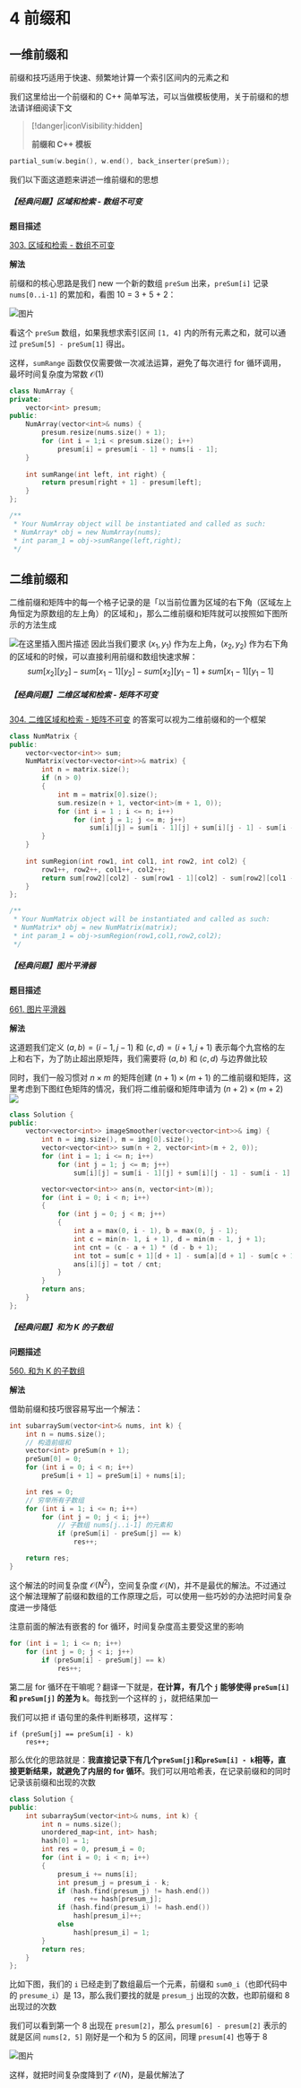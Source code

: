 # 4 前缀和

## 一维前缀和

前缀和技巧适用于快速、频繁地计算一个索引区间内的元素之和

我们这里给出一个前缀和的 C++ 简单写法，可以当做模板使用，关于前缀和的想法请详细阅读下文

> [!danger|iconVisibility:hidden]
>
> **前缀和 C++ 模板**

```cpp
partial_sum(w.begin(), w.end(), back_inserter(preSum));
```

我们以下面这道题来讲述一维前缀和的思想

##### 【经典问题】区域和检索 - 数组不可变

**题目描述**

[303. 区域和检索 - 数组不可变](https://leetcode.cn/problems/range-sum-query-immutable/)

**解法**

前缀和的核心思路是我们 new 一个新的数组 `preSum` 出来，`preSum[i]` 记录 `nums[0..i-1]` 的累加和，看图 10 = 3 + 5 + 2：

![图片](https://mmbiz.qpic.cn/sz_mmbiz_jpg/gibkIz0MVqdGFL8VaGGr0vzRcmibenAMtMGcMLfUt26I5y8ibbgA6YiawXP2UGU3ke758gO1GqogeOV9FiarJThypBA/640?wx_fmt=jpeg&wxfrom=5&wx_lazy=1&wx_co=1)

看这个 `preSum` 数组，如果我想求索引区间 `[1, 4]` 内的所有元素之和，就可以通过 `preSum[5] - preSum[1]` 得出。

这样，`sumRange` 函数仅仅需要做一次减法运算，避免了每次进行 for 循环调用，最坏时间复杂度为常数 $\mathcal O(1)$

```cpp
class NumArray {
private:
    vector<int> presum;
public:
    NumArray(vector<int>& nums) {
        presum.resize(nums.size() + 1);
        for (int i = 1;i < presum.size(); i++)
            presum[i] = presum[i - 1] + nums[i - 1];
    }
    
    int sumRange(int left, int right) {
        return presum[right + 1] - presum[left];
    }
};

/**
 * Your NumArray object will be instantiated and called as such:
 * NumArray* obj = new NumArray(nums);
 * int param_1 = obj->sumRange(left,right);
 */
```

## 二维前缀和
二维前缀和矩阵中的每一个格子记录的是「以当前位置为区域的右下角（区域左上角恒定为原数组的左上角）的区域和」，那么二维前缀和矩阵就可以按照如下图所示的方法生成

![在这里插入图片描述](https://img-blog.csdnimg.cn/27c0e0ac73a34d98aaf4d083fe1cb67c.png?x-oss-process=image,type_d3F5LXplbmhlaQ,shadow_50,text_Q1NETiBA5aSn55m9576KX0FyaWVz,size_20,color_FFFFFF,t_70,g_se,x_16)
因此当我们要求 $(x_1, y_1)$ 作为左上角，$(x_2, y_2)$ 作为右下角 的区域和的时候，可以直接利用前缀和数组快速求解：
$$
sum[x_2][y_2] - sum[x_1 - 1][y_2] - sum[x_2][y_1 - 1] + sum[x_1 - 1][y_1 - 1]
$$

##### 【经典问题】二维区域和检索 - 矩阵不可变

 [304. 二维区域和检索 - 矩阵不可变](https://leetcode-cn.com/problems/range-sum-query-2d-immutable/) 的答案可以视为二维前缀和的一个框架

```cpp
class NumMatrix {
public:
    vector<vector<int>> sum;
    NumMatrix(vector<vector<int>>& matrix) {
        int n = matrix.size();
        if (n > 0)
        {
            int m = matrix[0].size();
            sum.resize(n + 1, vector<int>(m + 1, 0));
            for (int i = 1 ; i <= n; i++)
                for (int j = 1; j <= m; j++)
                    sum[i][j] = sum[i - 1][j] + sum[i][j - 1] - sum[i - 1][j - 1] + matrix[i - 1][j - 1];
        }
    }
    
    int sumRegion(int row1, int col1, int row2, int col2) {
        row1++, row2++, col1++, col2++;
        return sum[row2][col2] - sum[row1 - 1][col2] - sum[row2][col1 - 1] + sum[row1 - 1][col1 -1];
    }
};

/**
 * Your NumMatrix object will be instantiated and called as such:
 * NumMatrix* obj = new NumMatrix(matrix);
 * int param_1 = obj->sumRegion(row1,col1,row2,col2);
 */
```
##### 【经典问题】图片平滑器

**题目描述**

[661. 图片平滑器](https://leetcode-cn.com/problems/image-smoother/)

**解法**

这道题我们定义 $(a, b) = (i - 1, j - 1)$ 和 $(c, d) = (i + 1, j + 1)$ 表示每个九宫格的左上和右下，为了防止超出原矩阵，我们需要将 $(a, b)$ 和 $(c, d)$ 与边界做比较

同时，我们一般习惯对 $n\times m$ 的矩阵创建 $(n+1)\times(m+1)$ 的二维前缀和矩阵，这里考虑到下图红色矩阵的情况，我们将二维前缀和矩阵申请为 $(n+2)\times(m+2)$
![](https://img-blog.csdnimg.cn/7cb09449d518473f8c620c4a4a32fdea.png?x-oss-process=image,type_d3F5LXplbmhlaQ,shadow_50,text_Q1NETiBA5aSn55m9576KX0FyaWVz,size_13,color_FFFFFF,t_70,g_se,x_16)

```cpp
class Solution {
public:
    vector<vector<int>> imageSmoother(vector<vector<int>>& img) {
        int n = img.size(), m = img[0].size();
        vector<vector<int>> sum(n + 2, vector<int>(m + 2, 0));
        for (int i = 1; i <= n; i++)
            for (int j = 1; j <= m; j++)
                sum[i][j] = sum[i - 1][j] + sum[i][j - 1] - sum[i - 1][j - 1] + img[i - 1][j - 1];

        vector<vector<int>> ans(n, vector<int>(m));
        for (int i = 0; i < n; i++)
        {
            for (int j = 0; j < m; j++)
            {
                int a = max(0, i - 1), b = max(0, j - 1);
                int c = min(n- 1, i + 1), d = min(m - 1, j + 1);
                int cnt = (c - a + 1) * (d - b + 1);
                int tot = sum[c + 1][d + 1] - sum[a][d + 1] - sum[c + 1][b] + sum[a][b];
                ans[i][j] = tot / cnt;
            }
        }
        return ans;
    }
};
```

##### 【经典问题】和为 K 的子数组

**问题描述**

[560. 和为 K 的子数组](https://leetcode.cn/problems/subarray-sum-equals-k/)

**解法**

借助前缀和技巧很容易写出一个解法：

```cpp
int subarraySum(vector<int>& nums, int k) {
    int n = nums.size();
    // 构造前缀和
    vector<int> preSum(n + 1);
    preSum[0] = 0; 
    for (int i = 0; i < n; i++)
        preSum[i + 1] = preSum[i] + nums[i];

    int res = 0;
    // 穷举所有子数组
    for (int i = 1; i <= n; i++)
        for (int j = 0; j < i; j++)
            // 子数组 nums[j..i-1] 的元素和
            if (preSum[i] - preSum[j] == k)
                res++;

    return res;
}
```

这个解法的时间复杂度 $\mathcal O(N^2)$，空间复杂度 $\mathcal O(N)$，并不是最优的解法。不过通过这个解法理解了前缀和数组的工作原理之后，可以使用一些巧妙的办法把时间复杂度进一步降低

注意前面的解法有嵌套的 for 循环，时间复杂度高主要受这里的影响

```cpp
for (int i = 1; i <= n; i++)
    for (int j = 0; j < i; j++)
        if (preSum[i] - preSum[j] == k)
            res++;
```

第二层 for 循环在干嘛呢？翻译一下就是，**在计算，有几个 `j` 能够使得 `preSum[i]` 和 `preSum[j]` 的差为 `k`**。毎找到一个这样的 `j`，就把结果加一

我们可以把 if 语句里的条件判断移项，这样写：

```
if (preSum[j] == preSum[i] - k)
    res++;
```

那么优化的思路就是：**我直接记录下有几个`preSum[j]`和`preSum[i] - k`相等，直接更新结果，就避免了内层的 for 循环**。我们可以用哈希表，在记录前缀和的同时记录该前缀和出现的次数

```cpp
class Solution {
public:
    int subarraySum(vector<int>& nums, int k) {
        int n = nums.size();
        unordered_map<int, int> hash;
        hash[0] = 1;
        int res = 0, presum_i = 0;
        for (int i = 0; i < n; i++)
        {
            presum_i += nums[i];
            int presum_j = presum_i - k;
            if (hash.find(presum_j) != hash.end())
                res += hash[presum_j];
            if (hash.find(presum_i) != hash.end())
                hash[presum_i]++;
            else
                hash[presum_i] = 1;
        }
        return res;
    }
};
```

比如下图，我们的 `i` 已经走到了数组最后一个元素，前缀和 `sum0_i`（也即代码中的 `presume_i`）是 13，那么我们要找的就是 `presum_j` 出现的次数，也即前缀和 8 出现过的次数

我们可以看到第一个 8 出现在 `presum[2]`，那么 `presum[6] - presum[2]` 表示的就是区间 `nums[2, 5]` 刚好是一个和为 5 的区间，同理 `presum[4]` 也等于 8

![图片](https://mmbiz.qpic.cn/sz_mmbiz_jpg/gibkIz0MVqdGFL8VaGGr0vzRcmibenAMtM7aNaJorN2bEqNRC1UZicH1rWYgQLdCibgCYFPtD9eK7zHPPNDcDIyiagw/640?wx_fmt=jpeg&wxfrom=5&wx_lazy=1&wx_co=1)

这样，就把时间复杂度降到了 $\mathcal O(N)$，是最优解法了